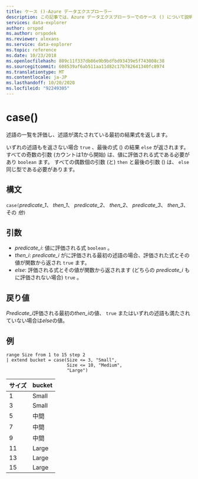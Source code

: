 ```yaml
---
title: ケース ()-Azure データエクスプローラー
description: この記事では、Azure データエクスプローラーでのケース () について説明します。
services: data-explorer
author: orspod
ms.author: orspodek
ms.reviewer: alexans
ms.service: data-explorer
ms.topic: reference
ms.date: 10/23/2018
ms.openlocfilehash: 809c11f337db86e9b9bdfbd93439e5f743008c38
ms.sourcegitcommit: 608539af6ab511aa11d82c17b782641340fc8974
ms.translationtype: MT
ms.contentlocale: ja-JP
ms.lasthandoff: 10/20/2020
ms.locfileid: "92249305"
---
```

# <a name="case"></a>case()

述語の一覧を評価し、述語が満たされている最初の結果式を返します。

いずれの述語もを返さない場合 `true` 、最後の式 () の結果 `else` が返されます。
すべての奇数の引数 (カウントは1から開始) は、値に評価される式である必要があり  `boolean` ます。
すべての偶数個の引数 (と) `then` と最後の引数 () は、 `else` 同じ型である必要があります。

## <a name="syntax"></a>構文

`case(`*predicate_1*、 *then_1*、 *predicate_2*、 *then_2*、 *predicate_3*、 *then_3*、その *他*`)`

## <a name="arguments"></a>引数

* *predicate_i*: 値に評価される式 `boolean` 。
* *then_i*: *predicate_i* がに評価される最初の述語の場合、評価された式とその値が関数から返され `true` ます。
* *else*: 評価される式とその値が関数から返されます (どちらの *predicate_i* もに評価されない場合) `true` 。

## <a name="returns"></a>戻り値

*Predicate_i*評価される最初の*then_i*の値、 `true` またはいずれの述語も満たされていない場合は*else*の値。

## <a name="example"></a>例

<!-- csl: https://help.kusto.windows.net:443/Samples -->
```kusto
range Size from 1 to 15 step 2
| extend bucket = case(Size <= 3, "Small", 
                       Size <= 10, "Medium", 
                       "Large")
```

|サイズ|bucket|
|---|---|
|1|Small|
|3|Small|
|5|中間|
|7|中間|
|9|中間|
|11|Large|
|13|Large|
|15|Large|
